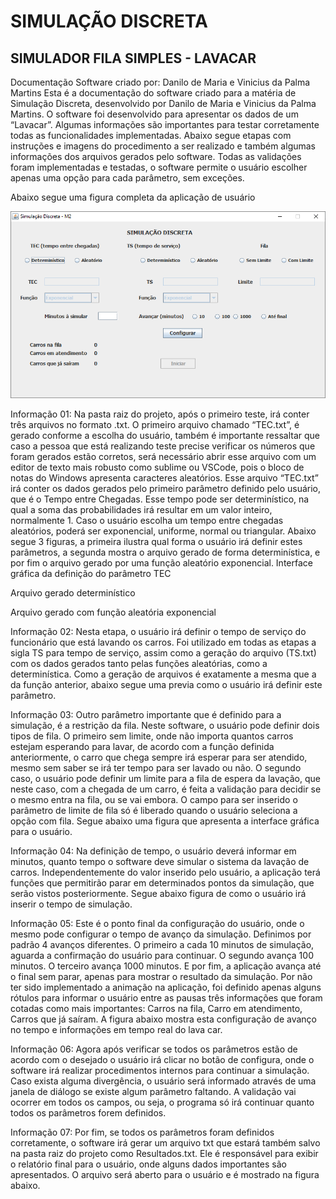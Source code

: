 ﻿# SIMULAÇÃO DISCRETA

## SIMULADOR FILA SIMPLES - LAVACAR

Documentação
Software criado por: Danilo de Maria e Vinicius da Palma Martins
Esta é a documentação do software criado para a matéria de Simulação Discreta, desenvolvido por Danilo de Maria e Vinicius da Palma Martins. O software foi desenvolvido para apresentar os dados de um “Lavacar”. Algumas informações são importantes para testar corretamente todas as funcionalidades implementadas. Abaixo segue etapas com instruções e imagens do procedimento a ser realizado e também algumas informações dos arquivos gerados pelo software. Todas as validações foram implementadas e testadas, o software permite o usuário escolher apenas uma opção para cada parâmetro, sem exceções.

Abaixo segue uma figura completa da aplicação de usuário

![alt text](01.png) 

Informação 01: Na pasta raiz do projeto, após o primeiro teste, irá conter três arquivos no formato .txt.  O primeiro arquivo chamado “TEC.txt”, é gerado conforme a escolha do usuário, também é importante ressaltar que caso a pessoa que está realizando teste precise verificar os números que foram gerados estão corretos, será necessário abrir esse arquivo com um editor de texto mais robusto como sublime ou VSCode, pois o bloco de notas do Windows apresenta caracteres aleatórios. Esse arquivo “TEC.txt” irá conter os dados gerados pelo primeiro parâmetro definido pelo usuário, que é o Tempo entre Chegadas. Esse tempo pode ser determinístico, na qual a soma das probabilidades irá resultar em um valor inteiro, normalmente 1. Caso o usuário escolha um tempo entre chegadas aleatórios, poderá ser exponencial, uniforme, normal ou triangular. Abaixo segue 3 figuras, a primeira ilustra qual forma o usuário irá definir estes parâmetros, a segunda mostra o arquivo gerado de forma determinística, e por fim o arquivo gerado por uma função aleatório exponencial.
Interface gráfica da definição do parâmetro TEC 
 
Arquivo gerado determinístico
 
Arquivo gerado com função aleatória exponencial
 

Informação 02: Nesta etapa, o usuário irá definir o tempo de serviço do funcionário que está lavando os carros. Foi utilizado em todas as etapas a sigla TS para tempo de serviço, assim como a geração do arquivo (TS.txt) com os dados gerados tanto pelas funções aleatórias, como a determinística. Como a geração de arquivos é exatamente a mesma que a da função anterior, abaixo segue uma previa como o usuário irá definir este parâmetro. 
 
Informação 03: Outro parâmetro importante que é definido para a simulação, é a restrição da fila. Neste software, o usuário pode definir dois tipos de fila. O primeiro sem limite, onde não importa quantos carros estejam esperando para lavar, de acordo com a função definida anteriormente, o carro que chega sempre irá esperar para ser atendido, mesmo sem saber se irá ter tempo para ser lavado ou não. O segundo caso, o usuário pode definir um limite para a fila de espera da lavação, que neste caso, com a chegada de um carro, é feita a validação para decidir se o mesmo entra na fila, ou se vai embora. O campo para ser inserido o parâmetro de limite de fila só é liberado quando o usuário seleciona a opção com fila. Segue abaixo uma figura que apresenta a interface gráfica para o usuário.
 

Informação 04: Na definição de tempo, o usuário deverá informar em minutos, quanto tempo o software deve simular o sistema da lavação de carros. Independentemente do valor inserido pelo usuário, a aplicação terá funções que permitirão parar em determinados pontos da simulação, que serão vistos posteriormente. Segue abaixo figura de como o usuário irá inserir o tempo de simulação.
 

Informação 05: Este é o ponto final da configuração do usuário, onde o mesmo pode configurar o tempo de avanço da simulação. Definimos por padrão 4 avanços diferentes. O primeiro a cada 10 minutos de simulação, aguarda a confirmação do usuário para continuar. O segundo avança 100 minutos. O terceiro avança 1000 minutos. E por fim, a aplicação avança até o final sem parar, apenas para mostrar o resultado da simulação. Por não ter sido implementado a animação na aplicação, foi definido apenas alguns rótulos para informar o usuário entre as pausas três informações que foram cotadas como mais importantes: Carros na fila, Carro em atendimento, Carros que já saíram. A figura abaixo mostra esta configuração de avanço no tempo e informações em tempo real do lava car.
 
 


Informação 06: Agora após verificar se todos os parâmetros estão de acordo com o desejado o usuário irá clicar no botão de configura, onde o software irá realizar procedimentos internos para continuar a simulação. Caso exista alguma divergência, o usuário será informado através de uma janela de diálogo se existe algum parâmetro faltando. A validação vai ocorrer em todos os campos, ou seja, o programa só irá continuar quanto todos os parâmetros forem definidos.
 
 
Informação 07: Por fim, se todos os parâmetros foram definidos corretamente, o software irá gerar um arquivo txt que estará também salvo na pasta raiz do projeto como Resultados.txt. Ele é responsável para exibir o relatório final para o usuário, onde alguns dados importantes são apresentados. O arquivo será aberto para o usuário e é mostrado na figura abaixo.
 
